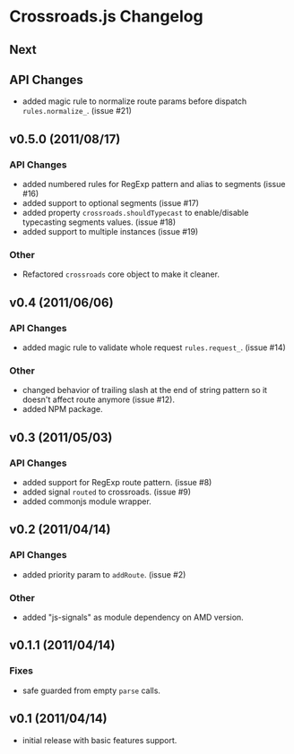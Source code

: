 # Crossroads.js Changelog #

## Next ##

## API Changes ##

 - added magic rule to normalize route params before dispatch `rules.normalize_`. (issue #21)



## v0.5.0 (2011/08/17) ##

### API Changes ###

 - added numbered rules for RegExp pattern and alias to segments (issue #16)
 - added support to optional segments (issue #17)
 - added property `crossroads.shouldTypecast` to enable/disable typecasting
   segments values. (issue #18)
 - added support to multiple instances (issue #19)

### Other ###

 - Refactored `crossroads` core object to make it cleaner.



## v0.4 (2011/06/06) ##

### API Changes ###

 - added magic rule to validate whole request `rules.request_`. (issue #14)

### Other ###

 - changed behavior of trailing slash at the end of string pattern so it doesn't affect route anymore (issue #12).
 - added NPM package.



## v0.3 (2011/05/03) ##

### API Changes ###

 - added support for RegExp route pattern. (issue #8)
 - added signal `routed` to crossroads. (issue #9)
 - added commonjs module wrapper.



## v0.2 (2011/04/14) ##

### API Changes ###
 
 - added priority param to `addRoute`. (issue #2) 

### Other ###

 - added "js-signals" as module dependency on AMD version.



## v0.1.1 (2011/04/14) ##

### Fixes ###

 - safe guarded from empty `parse` calls.



## v0.1 (2011/04/14) ##

 - initial release with basic features support.
